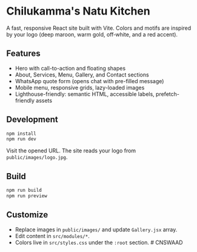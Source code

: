 # Chilukamma's Natu Kitchen

A fast, responsive React site built with Vite. Colors and motifs are inspired by your logo (deep maroon, warm gold, off‑white, and a red accent).

## Features
- Hero with call-to-action and floating shapes
- About, Services, Menu, Gallery, and Contact sections
- WhatsApp quote form (opens chat with pre-filled message)
- Mobile menu, responsive grids, lazy-loaded images
- Lighthouse-friendly: semantic HTML, accessible labels, prefetch-friendly assets

## Development

```powershell
npm install
npm run dev
```

Visit the opened URL. The site reads your logo from `public/images/logo.jpg`.

## Build

```powershell
npm run build
npm run preview
```

## Customize
- Replace images in `public/images/` and update `Gallery.jsx` array.
- Edit content in `src/modules/*`.
- Colors live in `src/styles.css` under the `:root` section.
#   C N S W A A D 
 
 